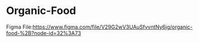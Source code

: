 # Organic-Food
Figma File:https://www.figma.com/file/V29G2wV3UAuSfvvntNy6jg/organic-food-%2B?node-id=32%3A73

